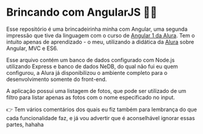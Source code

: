 # Brincando com AngularJS :ok_woman:

Esse repositório é uma brincadeirinha minha com Angular, uma segunda impressão que tive da linguagem com o curso de [Angular 1 da Alura](https://cursos.alura.com.br/course/angularjs-mvc/). Tem o intuito apenas de aprendizado - o meu, utilizando a didática da [Alura](https://github.com/alura-cursos) sobre Angular, MVC e ES6.

Esse arquivo contém um banco de dados configurado com Node.js utilizando Express e banco de dados NeDB, do qual não fui eu quem configurou, a Alura já disponibilizou o ambiente completo para o desenvolvimento somente do front-end.

A aplicação possui uma listagem de fotos, que pode ser utilizado de um filtro para listar apenas as fotos com o nome especificado no input.

:point_right: Tem vários comentários dos quais eu fiz também para lembrança do que cada funcionalidade faz, e já vou advertir que é aconselhável ignorar essas partes, hahaha
